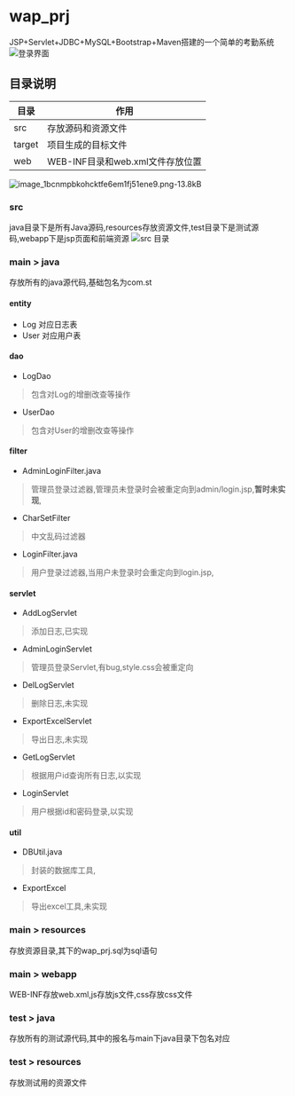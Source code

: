 ﻿# wap_prj
JSP+Servlet+JDBC+MySQL+Bootstrap+Maven搭建的一个简单的考勤系统
![登录界面][1]

## 目录说明
|目录|作用|
|--|--|
|src|存放源码和资源文件|
|target|项目生成的目标文件|
|web|WEB-INF目录和web.xml文件存放位置|
![image_1bcnmpbkohcktfe6em1fj51ene9.png-13.8kB][2]
### src
java目录下是所有Java源码,resources存放资源文件,test目录下是测试源码,webapp下是jsp页面和前端资源
![src 目录][3]
### main > java
存放所有的java源代码,基础包名为com.st

#### entity
- Log
对应日志表
- User
对应用户表
#### dao
- LogDao
>包含对Log的增删改查等操作
- UserDao
>包含对User的增删改查等操作
#### filter
- AdminLoginFilter.java
>管理员登录过滤器,管理员未登录时会被重定向到admin/login.jsp,**暂时未实现**,
- CharSetFilter
>中文乱码过滤器
- LoginFilter.java
>用户登录过滤器,当用户未登录时会重定向到login.jsp,
#### servlet
- AddLogServlet 
> 添加日志,已实现
- AdminLoginServlet
> 管理员登录Servlet,有bug,style.css会被重定向
- DelLogServlet
>删除日志,未实现
- ExportExcelServlet
>导出日志,未实现
- GetLogServlet
> 根据用户id查询所有日志,以实现
- LoginServlet
>用户根据id和密码登录,以实现
#### util
- DBUtil.java
> 封装的数据库工具,
- ExportExcel
> 导出excel工具,未实现
### main > resources
存放资源目录,其下的wap_prj.sql为sql语句
### main > webapp
WEB-INF存放web.xml,js存放js文件,css存放css文件
### test > java
存放所有的测试源代码,其中的报名与main下java目录下包名对应
### test > resources
存放测试用的资源文件

  [1]: http://static.zybuluo.com/danerlt/u96sl90kt7et23wb2sc5bao2/image_1bcnm2ivpspinqq1d2s21h75d9.png
  [2]: http://static.zybuluo.com/danerlt/x5cog2vq8g7ssnwg3delrm98/image_1bcnmpbkohcktfe6em1fj51ene9.png
  [3]: http://static.zybuluo.com/danerlt/bgbyqeg97qc24m8ux9lfxpxs/image_1bcnn3t7i1lhe1sphpj81csn1lrr1j.png